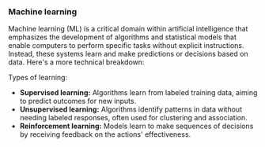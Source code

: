 
### Machine learning
Machine learning (ML) is a critical domain within artificial intelligence that emphasizes the development of algorithms and statistical models that enable computers to perform specific tasks without explicit instructions. Instead, these systems learn and make predictions or decisions based on data. Here's a more technical breakdown:

Types of learning:
-  **Supervised learning:** Algorithms learn from labeled training data, aiming to predict outcomes for new inputs.
-  **Unsupervised learning:** Algorithms identify patterns in data without needing labeled responses, often used for clustering and association.
-  **Reinforcement learning:** Models learn to make sequences of decisions by receiving feedback on the actions' effectiveness.


